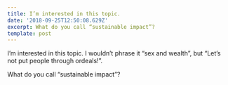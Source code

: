 ```yaml
---
title: I’m interested in this topic.
date: '2018-09-25T12:50:08.629Z'
excerpt: What do you call “sustainable impact”?
template: post
---
```

I’m interested in this topic. I wouldn’t phrase it “sex and wealth”, but “Let’s not put people through ordeals!”.

What do you call “sustainable impact”?
